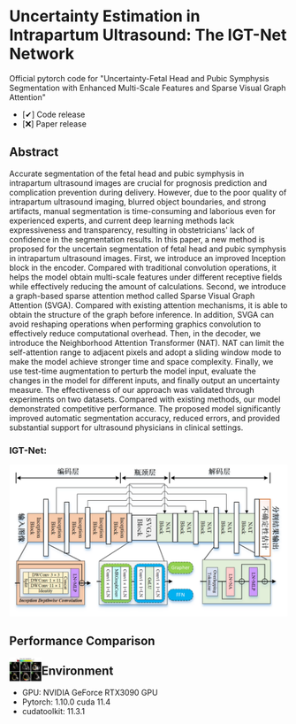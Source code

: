 # Uncertainty Estimation in Intrapartum Ultrasound: The IGT-Net Network

Official pytorch code for "Uncertainty-Fetal Head and Pubic Symphysis Segmentation with Enhanced Multi-Scale Features and Sparse Visual Graph Attention"

- [✔] Code release
- [❌] Paper release

## Abstract
Accurate segmentation of the fetal head and pubic symphysis in intrapartum ultrasound images are crucial for prognosis prediction and complication prevention during delivery. However, due to the poor quality of intrapartum ultrasound imaging, blurred object boundaries, and strong artifacts, manual segmentation is time-consuming and laborious even for experienced experts, and current deep learning methods lack expressiveness and transparency, resulting in obstetricians' lack of confidence in the segmentation results. In this paper, a new method is proposed for the uncertain segmentation of fetal head and pubic symphysis in intrapartum ultrasound images. First, we introduce an improved Inception block in the encoder. Compared with traditional convolution operations, it helps the model obtain multi-scale features under different receptive fields while effectively reducing the amount of calculations. Second, we introduce a graph-based sparse attention method called Sparse Visual Graph Attention (SVGA). Compared with existing attention mechanisms, it is able to obtain the structure of the graph before inference. In addition, SVGA can avoid reshaping operations when performing graphics convolution to effectively reduce computational overhead. Then, in the decoder, we introduce the Neighborhood Attention Transformer (NAT). NAT can limit the self-attention range to adjacent pixels and adopt a sliding window mode to make the model achieve stronger time and space complexity. Finally, we use test-time augmentation to perturb the model input, evaluate the changes in the model for different inputs, and finally output an uncertainty measure. The effectiveness of our approach was validated through experiments on two datasets. Compared with existing methods, our model demonstrated competitive performance. The proposed model significantly improved automatic segmentation accuracy, reduced errors, and provided substantial support for ultrasound physicians in clinical settings.

### IGT-Net:

![framework](imgs/IGT-Net.png)

## Performance Comparison

<img src="imgs/performance.png" title="preformance" style="zoom:8%;" align="left"/>


## Environment

- GPU: NVIDIA GeForce RTX3090 GPU
- Pytorch: 1.10.0 cuda 11.4
- cudatoolkit: 11.3.1



